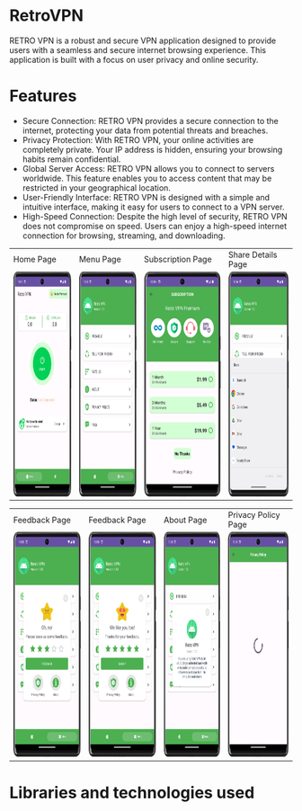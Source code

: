 # RetroVPN

RETRO VPN is a robust and secure VPN application designed to provide users with a seamless and secure internet browsing experience. This application is built with a focus on user privacy and online security.

# Features
- Secure Connection: RETRO VPN provides a secure connection to the internet, protecting your data from potential threats and breaches.
- Privacy Protection: With RETRO VPN, your online activities are completely private. Your IP address is hidden, ensuring your browsing habits remain confidential.
- Global Server Access: RETRO VPN allows you to connect to servers worldwide. This feature enables you to access content that may be restricted in your geographical location.
- User-Friendly Interface: RETRO VPN is designed with a simple and intuitive interface, making it easy for users to connect to a VPN server.
- High-Speed Connection: Despite the high level of security, RETRO VPN does not compromise on speed. Users can enjoy a high-speed internet connection for browsing, streaming, and downloading.

<table>
  <tr>
    <td>Home Page</td>
     <td>Menu Page </td>
     <td>Subscription Page </td>
     <td>Share Details Page </td>
  </tr>
  <tr>
    <td valign="top"><img src="app/src/main/res/values/Screenshot_20231023_225343.png" width="300" height="400"></td>
    <td valign="top"><img src="app/src/main/res/values/Screenshot_20231023_225410.png" width="300" height="400"></td>
    <td valign="top"><img src="app/src/main/res/values/Screenshot_20231023_225424.png" width="300" height="400"></td>
    <td valign="top"><img src="app/src/main/res/values/Screenshot_20231023_225451.png" width="300" height="400"></td>
   
  </tr>
 </table>

 <table>
  <tr>
    <td>Feedback Page</td>
     <td>Feedback Page</td>
     <td>About Page </td>
     <td>Privacy Policy Page</td>
  </tr>
  <tr>
    <td valign="top"><img src="app/src/main/res/values/Screenshot_20231023_225510.png" width="300" height="400"></td>
    <td valign="top"><img src="app/src/main/res/values/Screenshot_20231023_225526.png" width="300" height="400"></td>
    <td valign="top"><img src="app/src/main/res/values/Screenshot_20231023_225543.png" width="300" height="400"></td>
    <td valign="top"><img src="app/src/main/res/values/Screenshot_20231023_225607.png" width="300" height="400"></td>
   
  </tr>
 </table>

# Libraries and technologies used
